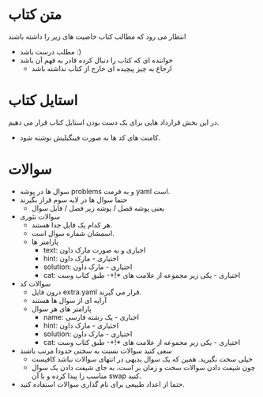 # متن کتاب
انتظار می رود که مطالب کتاب خاصیت های زیر را داشته باشند
* مطلب درست باشد :)
* خواننده ای که کتاب را دنبال کرده قادر به فهم آن باشد
  * ارجاع به چیز پیچیده ای خارج از کتاب نداشته باشد

# استایل کتاب
در این بخش قرارداد هایی برای یک دست بودن استایل کتاب قرار می دهیم.
* کامنت های کد ها به صورت فینگیلیش نوشته شود.

# سوالات
* سوال ها در پوشه problems و به فرمت yaml است.
* حتما سوال ها در لایه سوم قرار بگیرند
  * یعنی پوشه فصل / پوشه زیر فصل / فایل سوال
* سوالات تئوری
  * هر کدام یک فایل جدا هستند.
  * اسمشان شماره سوال است.
  * پارامتر ها
    * text: اجباری و به صورت مارک داون
    * hint: اختیاری - مارک داون
    * solution: اختیاری - مارک داون
    * cat: اختیاری - یکی زیر مجموعه از علامت های *!+- طبق کتاب وست
* سوالات کد
  * درون فایل extra.yaml قرار می گیرند.
  * آرایه ای از سوال ها هستند
  * پارامتر های هر سوال
    * name: اجباری - یک رشته فارسی
    * hint: اختیاری - مارک داون
    * solution: اختیاری - مارک داون
    * cat: اختیاری - یکی زیر مجموعه از علامت های *!+- طبق کتاب وست
* سعی کنید سوالات نسبت به سختی حدودا مرتب باشند
  * خیلی سخت نگیرید. همین که یک سوال بدیهی در انتهای سوالات نباشد کافیست
  * چون شیفت دادن سوالات سخت و زمان بر است، به جای شیفت دادن یک سوال مناسب را پیدا کرده و با آن swap کنید.
* حتما از اعداد طبیعی برای نام گذاری سوالات استفاده کنید.